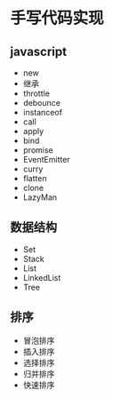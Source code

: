 # 手写代码实现

## javascript
+ new
+ 继承
+ throttle
+ debounce
+ instanceof
+ call
+ apply
+ bind
+ promise
+ EventEmitter
+ curry
+ flatten
+ clone
+ LazyMan

## 数据结构
+ Set
+ Stack
+ List
+ LinkedList
+ Tree

## 排序
+ 冒泡排序
+ 插入排序
+ 选择排序
+ 归并排序
+ 快速排序
